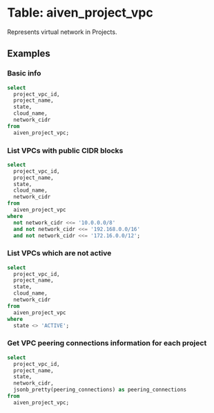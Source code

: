 # Table: aiven_project_vpc

Represents virtual network in Projects.

## Examples

### Basic info

```sql
select
  project_vpc_id,
  project_name,
  state,
  cloud_name,
  network_cidr
from
  aiven_project_vpc;
```

### List VPCs with public CIDR blocks

```sql
select
  project_vpc_id,
  project_name,
  state,
  cloud_name,
  network_cidr
from
  aiven_project_vpc
where
  not network_cidr <<= '10.0.0.0/8'
  and not network_cidr <<= '192.168.0.0/16'
  and not network_cidr <<= '172.16.0.0/12';
```

### List VPCs which are not active

```sql
select
  project_vpc_id,
  project_name,
  state,
  cloud_name,
  network_cidr
from
  aiven_project_vpc
where
  state <> 'ACTIVE';
```

### Get VPC peering connections information for each project

```sql
select
  project_vpc_id,
  project_name,
  state,
  network_cidr,
  jsonb_pretty(peering_connections) as peering_connections
from
  aiven_project_vpc;
```
